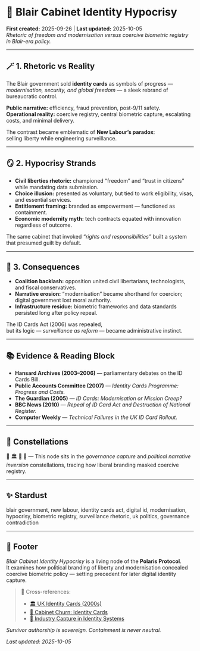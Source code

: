 # 🦜 Blair Cabinet Identity Hypocrisy  
**First created:** 2025-09-26 | **Last updated:** 2025-10-05  
*Rhetoric of freedom and modernisation versus coercive biometric registry in Blair-era policy.*  

---

## 🪄 1. Rhetoric vs Reality  

The Blair government sold **identity cards** as symbols of progress —  
*modernisation, security, and global freedom* — a sleek rebrand of bureaucratic control.  

**Public narrative:** efficiency, fraud prevention, post-9/11 safety.  
**Operational reality:** coercive registry, central biometric capture, escalating costs, and minimal delivery.  

The contrast became emblematic of **New Labour’s paradox**:  
selling liberty while engineering surveillance.  

---

## 🪞 2. Hypocrisy Strands  

- **Civil liberties rhetoric:** championed “freedom” and “trust in citizens” while mandating data submission.  
- **Choice illusion:** presented as voluntary, but tied to work eligibility, visas, and essential services.  
- **Entitlement framing:** branded as empowerment — functioned as containment.  
- **Economic modernity myth:** tech contracts equated with innovation regardless of outcome.  

The same cabinet that invoked *“rights and responsibilities”* built a system that presumed guilt by default.  

---

## 🎁 3. Consequences  

- **Coalition backlash:** opposition united civil libertarians, technologists, and fiscal conservatives.  
- **Narrative erosion:** “modernisation” became shorthand for coercion; digital government lost moral authority.  
- **Infrastructure residue:** biometric frameworks and data standards persisted long after policy repeal.  

The ID Cards Act (2006) was repealed,  
but its logic — *surveillance as reform* — became administrative instinct.  

---

## 📚 Evidence & Reading Block  

- **Hansard Archives (2003–2006)** — parliamentary debates on the ID Cards Bill.  
- **Public Accounts Committee (2007)** — *Identity Cards Programme: Progress and Costs.*  
- **The Guardian (2005)** — *ID Cards: Modernisation or Mission Creep?*  
- **BBC News (2010)** — *Repeal of ID Card Act and Destruction of National Register.*  
- **Computer Weekly** — *Technical Failures in the UK ID Card Rollout.*  

---

## 🌌 Constellations  

🦜 🏛️ 💼 🔮 — This node sits in the *governance capture* and *political narrative inversion* constellations, tracing how liberal branding masked coercive registry.  

---

## ✨ Stardust  

blair government, new labour, identity cards act, digital id, modernisation, hypocrisy, biometric registry, surveillance rhetoric, uk politics, governance contradiction  

---

## 🏮 Footer  

*Blair Cabinet Identity Hypocrisy* is a living node of the **Polaris Protocol**.  
It examines how political branding of liberty and modernisation concealed coercive biometric policy — setting precedent for later digital identity capture.  

> 📡 Cross-references:
> 
> - [🏛️ UK Identity Cards (2000s)](../../../Disruption_Kit/Big_Picture_Protocols/🛟_Borders_Boats_Walls/🏛️_uk_identity_cards_2000s.md)  
> - [🧩 Cabinet Churn: Identity Cards](./🧩_cabinet_churn_identity_cards.md)
> - [💼 Industry Capture in Identity Systems](./💼_industry_capture_identity_systems.md)  

*Survivor authorship is sovereign. Containment is never neutral.*  

_Last updated: 2025-10-05_
